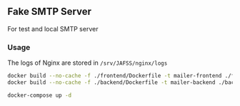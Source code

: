 ## Fake SMTP Server

For test and local SMTP server

### Usage

The logs of Nginx are stored in `/srv/JAFSS/nginx/logs`

```bash
docker build --no-cache -f ./frontend/Dockerfile -t mailer-frontend ./frontend
docker build --no-cache -f ./backend/Dockerfile -t mailer-backend ./backend

docker-compose up -d
```
